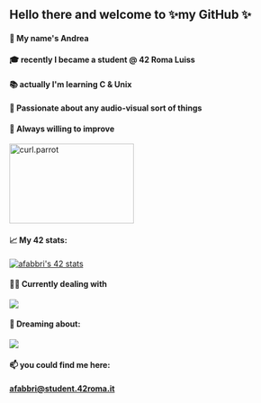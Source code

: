 ## Hello there and welcome to ✨my GitHub ✨</strong></p>

#### 🔭 My name's **Andrea** 

#### 🎓 recently I became a student @ 42 Roma Luiss

#### 📚 actually I'm learning **C** & **Unix**

#### 🧶 Passionate about any **audio-visual** sort of things

#### 🌱 Always willing to improve

<img src="https://media.tenor.com/SziKHF5taNMAAAAC/parrot-dancing.gif" alt="curl.parrot" width="221" height="142" />

#### 📈 My 42 stats:

<a href="https://profile.intra.42.fr/users/afabbri"><img src="https://badge42.vercel.app/api/v2/cldhnh07v00880gl40bx970ai/stats?cursusId=21&amp;coalitionId=124" alt="afabbri's 42 stats" /> </a>

#### 🤹🏽  Currently dealing with

<p><a href="https://github.com/xosiety?tab=repositories"> <img src="https://skillicons.dev/icons?i=c,vim,git" /></a></p>

#### 💭   Dreaming about:

<p><a href="https://github.com/xosiety?tab=repositories"> <img src="https://skillicons.dev/icons?i=blender,raspberrypi,linux" /> </a></p>

#### 📫   you could find me here:

#### <a href="mailto:afabbri@student.42roma.it ">afabbri@student.42roma.it </a>

